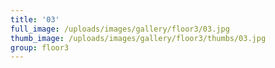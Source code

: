 ```yaml
---
title: '03'
full_image: /uploads/images/gallery/floor3/03.jpg
thumb_image: /uploads/images/gallery/floor3/thumbs/03.jpg
group: floor3
---
```


